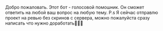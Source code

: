 Добро пожаловать. Этот бот - голосовой помошник. Он сможет ответить на любой ваш вопрос на любую тему.
P.s Я сейчас отправлю проект на ревью без скринов с сервера, можно пожалуйста сразу написать что нужно доработать🙏🙏🙏